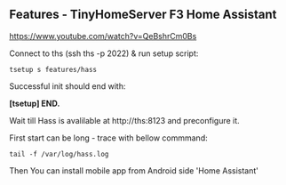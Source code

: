 
<!--
#@bashMarkupScript:0.0.1
#@depends:bs,python3.7(opt)
#@refs:https://www.home-assistant.io/docs/installation/virtualenv/
-->
## Features - TinyHomeServer F3 Home Assistant

https://www.youtube.com/watch?v=QeBshrCm0Bs

Connect to ths (ssh ths -p 2022) & run setup script:
```
tsetup s features/hass
```
Successful init should end with:

**\[tsetup\] END.**


Wait till Hass is avalilable at http://ths:8123 and preconfigure it.

First start can be long - trace with bellow commmand:
```
tail -f /var/log/hass.log
```

Then You can install mobile app from Android side 'Home Assistant'

<!--
- go to Configuration -> Integrations -> + -> Search -> "mobile" -> (failed)

	
	

		

	```

!TODO! autostart config (to be done after tauto(start)
For now - manual - add line
```
su - {thsUserName} -c 'thass'
```
to /support/autostart.sh file

Next steps: 

- [AIS dom - ais-dom.md](ais-dom.md)

-->	
